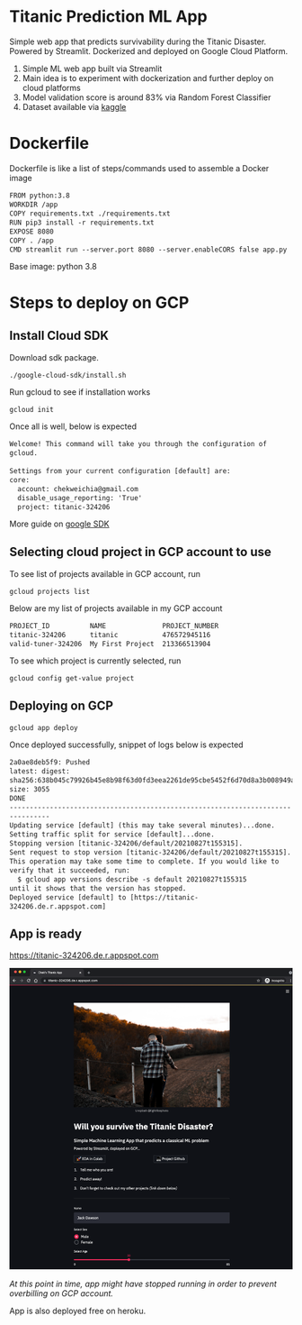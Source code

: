 # Titanic Prediction ML App

Simple web app that predicts survivability during the Titanic Disaster. 
Powered by Streamlit.
Dockerized and deployed on Google Cloud Platform. 

1. Simple ML web app built via Streamlit
1. Main idea is to experiment with dockerization and further deploy on cloud platforms
2. Model validation score is around 83% via Random Forest Classifier
3. Dataset available via [kaggle](https://www.kaggle.com/c/titanic/data)


# Dockerfile
Dockerfile is like a list of steps/commands used to assemble a Docker image


```
FROM python:3.8
WORKDIR /app
COPY requirements.txt ./requirements.txt
RUN pip3 install -r requirements.txt
EXPOSE 8080
COPY . /app
CMD streamlit run --server.port 8080 --server.enableCORS false app.py
```
Base image: python 3.8 

# Steps to deploy on GCP
## Install Cloud SDK
Download sdk package. 

```
./google-cloud-sdk/install.sh
```

Run gcloud to see if installation works
```
gcloud init
```
Once all is well, below is expected
```
Welcome! This command will take you through the configuration of gcloud.

Settings from your current configuration [default] are:
core:
  account: chekweichia@gmail.com
  disable_usage_reporting: 'True'
  project: titanic-324206
```

More guide on [google SDK](https://cloud.google.com/sdk/docs/install)

## Selecting cloud project in GCP account to use
To see list of projects available in GCP account, run 
```
gcloud projects list
```

Below are my list of projects available in my GCP account
```
PROJECT_ID          NAME              PROJECT_NUMBER
titanic-324206      titanic           476572945116
valid-tuner-324206  My First Project  213366513904
```

To see which project is currently selected, run 
```
gcloud config get-value project
```


## Deploying on GCP
```
gcloud app deploy
```
Once deployed successfully, snippet of logs below is expected
```
2a0ae8deb5f9: Pushed
latest: digest: sha256:638b045c79926b45e8b98f63d0fd3eea2261de95cbe5452f6d70d8a3b008949a size: 3055
DONE
--------------------------------------------------------------------------------
Updating service [default] (this may take several minutes)...done.
Setting traffic split for service [default]...done.
Stopping version [titanic-324206/default/20210827t155315].
Sent request to stop version [titanic-324206/default/20210827t155315]. This operation may take some time to complete. If you would like to verify that it succeeded, run:
  $ gcloud app versions describe -s default 20210827t155315
until it shows that the version has stopped.
Deployed service [default] to [https://titanic-324206.de.r.appspot.com]
```

## App is ready
https://titanic-324206.de.r.appspot.com
<p align="center">
    <img src="./app.png">
</p>

*At this point in time, app might have stopped running in order to prevent overbilling on GCP account.*

App is also deployed free on heroku. 